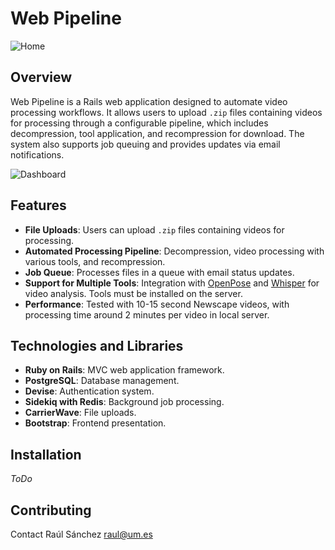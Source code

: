 # Web Pipeline

![Home](https://github.com/daedalusLAB/web_pipeline/assets/1314992/73484312-07e4-4d27-a036-281470c42f88)

## Overview
Web Pipeline is a Rails web application designed to automate video processing workflows. It allows users to upload `.zip` files containing videos for processing through a configurable pipeline, which includes decompression, tool application, and recompression for download. The system also supports job queuing and provides updates via email notifications.

![Dashboard](https://github.com/daedalusLAB/web_pipeline/assets/1314992/f9052f21-b765-47cb-a8fa-52f968c5d03f)


## Features
- **File Uploads**: Users can upload `.zip` files containing videos for processing.
- **Automated Processing Pipeline**: Decompression, video processing with various tools, and recompression.
- **Job Queue**: Processes files in a queue with email status updates.
- **Support for Multiple Tools**: Integration with [OpenPose](https://github.com/CMU-Perceptual-Computing-Lab/openpose) and [Whisper](https://github.com/openai/whisper) for video analysis. Tools must be installed on the server.
- **Performance**: Tested with 10-15 second Newscape videos, with processing time around 2 minutes per video in local server.

## Technologies and Libraries
- **Ruby on Rails**: MVC web application framework.
- **PostgreSQL**: Database management.
- **Devise**: Authentication system.
- **Sidekiq with Redis**: Background job processing.
- **CarrierWave**: File uploads.
- **Bootstrap**: Frontend presentation.

## Installation
*ToDo*


## Contributing
Contact Raúl Sánchez <raul@um.es>
